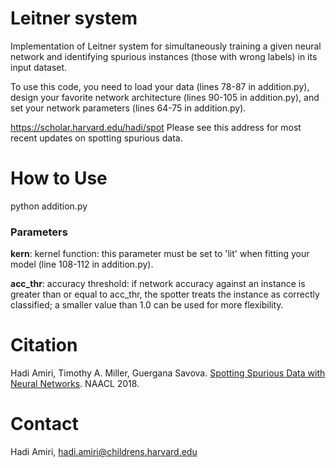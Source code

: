 # Leitner system 

Implementation of Leitner system for simultaneously training a given neural 
network and identifying spurious instances (those with wrong labels) 
in its input dataset. 

To use this code, you need to load your data (lines 78-87 in addition.py), 
design your favorite network architecture (lines 90-105 in addition.py), and 
set your network parameters (lines 64-75 in addition.py). 

https://scholar.harvard.edu/hadi/spot
Please see this address for most recent updates on spotting spurious data. 

# How to Use
python addition.py


### Parameters 
**kern**: kernel function: this parameter must be set to 'lit' when fitting 
your model (line 108-112 in addition.py).
            
**acc_thr**: accuracy threshold: if network accuracy against an instance is greater 
than or equal to acc_thr, the spotter treats the instance as correctly classified; a 
smaller value than 1.0 can be used for more flexibility.



# Citation
Hadi Amiri, Timothy A. Miller, Guergana Savova. [Spotting Spurious Data with Neural Networks](http://aclweb.org/anthology/N18-1182). NAACL 2018. 

# Contact
Hadi Amiri, hadi.amiri@childrens.harvard.edu

